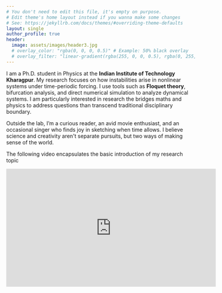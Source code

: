 ```yaml
---
# You don't need to edit this file, it's empty on purpose.
# Edit theme's home layout instead if you wanna make some changes
# See: https://jekyllrb.com/docs/themes/#overriding-theme-defaults
layout: single
author_profile: true
header:
  image: assets/images/header3.jpg
  # overlay_color: "rgba(0, 0, 0, 0.5)" # Example: 50% black overlay
  # overlay_filter: "linear-gradient(rgba(255, 0, 0, 0.5), rgba(0, 255, 0, 0.5))"
---
```


I am a Ph.D. student in Physics at the **Indian Institute of Technology Kharagpur**. My research focuses on how instabilities arise in nonlinear systems under time-periodic forcing.  I use tools such as **Floquet theory**, bifurcation analysis, and direct numerical simulation to analyze dynamical systems. I am particularly interested in research the bridges maths and physics to address questions than transcend traditional disciplinary boundary.

Outside the lab, I’m a curious reader, an avid movie enthusiast, and an occasional singer who finds joy in sketching when time allows. I believe science and creativity aren't separate pursuits, but two ways of making sense of the world.

The following video encapsulates the basic introduction of my research topic
<iframe width="560" height="315" src="https://www.youtube.com/embed/K6r1jmAEF6I?si=fMQf0Nm7JmkQFoUt" title="YouTube video player" frameborder="0" allow="accelerometer; autoplay; clipboard-write; encrypted-media; gyroscope; picture-in-picture; web-share" referrerpolicy="strict-origin-when-cross-origin" allowfullscreen></iframe>
